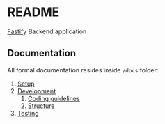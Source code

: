 # README

[Fastify](https://www.fastify.io) Backend application

## Documentation

All formal documentation resides inside `/docs` folder:

1. [Setup](docs/setup.md)
2. [Development](docs/development.md)
   1. [Coding guidelines](docs/development/coding-guidelines.md)
   2. [Structure](docs/development/structure.md)
3. [Testing](docs/testing.md)
